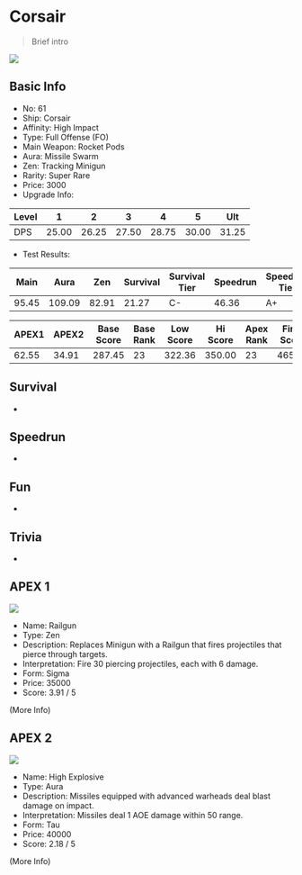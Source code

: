 # Corsair

> Brief intro

<img src="/ships/ship_61.png" style={{zoom:1}}/>

## Basic Info

- No: 61
- Ship: Corsair
- Affinity: High Impact
- Type: Full Offense (FO)
- Main Weapon: Rocket Pods
- Aura: Missile Swarm
- Zen: Tracking Minigun
- Rarity: Super Rare
- Price: 3000
- Upgrade Info: 

| Level | 1 | 2 | 3 | 4 | 5 | Ult |
|--|--|--|--|--|--|--|
| DPS | 25.00 | 26.25 | 27.50 | 28.75 | 30.00 | 31.25 |

- Test Results: 

| Main | Aura | Zen | Survival | Survival Tier | Speedrun | Speedrun Tier | Fun | Fun Tier |
|--|--|--|--|--|--|--|--|--|
| 95.45 | 109.09 | 82.91 | 21.27 | C- | 46.36 | A+ | 47.45 | A+ |

| APEX1 | APEX2 | Base Score | Base Rank | Low Score | Hi Score | Apex Rank | Final Score | FinalRank |
|--|--|--|--|--|--|--|--|--|
| 62.55 | 34.91 | 287.45 | 23 | 322.36 | 350.00 | 23 | 465.09 | 22 |

## Survival

-

## Speedrun

-

## Fun

-

## Trivia

-

## APEX 1

<img src="/ships/ship_61_apex_1.png" style={{zoom:1}}/>

- Name: Railgun
- Type: Zen
- Description: Replaces Minigun with a Railgun that fires projectiles that pierce through targets.
- Interpretation: Fire 30 piercing projectiles, each with 6 damage.
- Form: Sigma
- Price: 35000
- Score: 3.91 / 5

(More Info)

## APEX 2

<img src="/ships/ship_61_apex_2.png" style={{zoom:1}}/>

- Name: High Explosive
- Type: Aura
- Description: Missiles equipped with advanced warheads deal blast damage on impact.
- Interpretation: Missiles deal 1 AOE damage within 50 range.
- Form: Tau
- Price: 40000
- Score: 2.18 / 5

(More Info)
